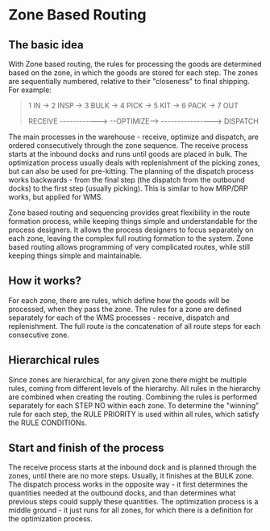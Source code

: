 # Zone Based Routing

## The basic idea

With Zone based routing, the rules for processing the goods are determined based on the zone, in which the goods are stored for each step.
The zones are sequentially numbered, relative to their "closeness" to final shipping. For example:

> 1 IN -> 2 INSP -> 3 BULK -> 4 PICK -> 5 KIT -> 6 PACK -> 7 OUT
>
> RECEIVE ------------> --OPTIMIZE--> ----------------> DISPATCH

The main processes in the warehouse - receive, optimize and dispatch, are ordered consecutively through the zone sequence.
The receive process starts at the inbound docks and runs until goods are placed in bulk.
The optimization process usually deals with replenishment of the picking zones, but can also be used for pre-kitting.
The planning of the dispatch process works backwards - from the final step (the dispatch from the outbound docks) to the first step (usually picking).
This is similar to how MRP/DRP works, but applied for WMS.

Zone based routing and sequencing provides great flexibility in the route formation process, while keeping things simple and understandable for the process designers.
It allows the process designers to focus separately on each zone, leaving the complex full routing formation to the system.
Zone based routing allows programming of very complicated routes, while still keeping things simple and maintainable.

## How it works?

For each zone, there are rules, which define how the goods will be processed, when they pass the zone.
The rules for a zone are defined separately for each of the WMS processes - receive, dispatch and replenishment.
The full route is the concatenation of all route steps for each consecutive zone.

## Hierarchical rules

Since zones are hierarchical, for any given zone there might be multiple rules, coming from different levels of the hierarchy.
All rules in the hierarchy are combined when creating the routing.
Combining the rules is performed separately for each STEP NO within each zone.
To determine the "winning" rule for each step, the RULE PRIORITY is used within all rules, which satisfy the RULE CONDITIONs.

## Start and finish of the process

The receive process starts at the inbound dock and is planned through the zones, until there are no more steps.
Usually, it finishes at the BULK zone.
The dispatch process works in the opposite way - it first determines the quantities needed at the outbound docks, and than determines what previous steps could supply these quantities.
The optimization process is a middle ground - it just runs for all zones, for which there is a definition for the optimization process.
